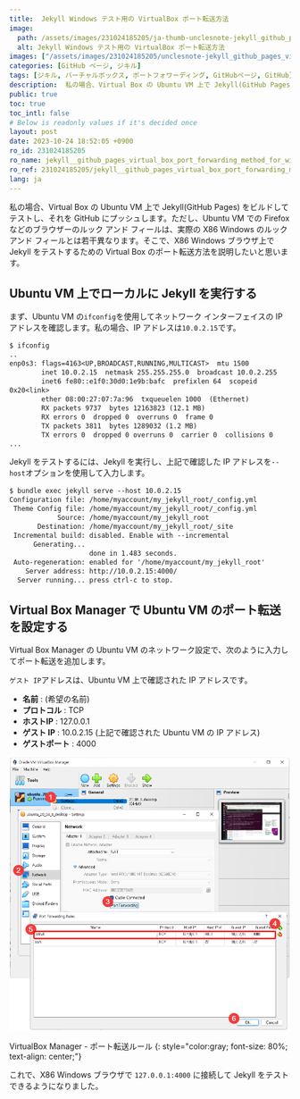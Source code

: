 ```yaml
---
title:  Jekyll Windows テスト用の VirtualBox ポート転送方法
image:
  path: /assets/images/231024185205/ja-thumb-unclesnote-jekyll_github_pages_virtual_box_port_forwarding_method_for_windows_testing.png
  alt: Jekyll Windows テスト用の VirtualBox ポート転送方法
images: ["/assets/images/231024185205/unclesnote-jekyll_github_pages_virtual_box_port_forwarding_method_for_windows_testing-virtualbox_manager-port_forwarding_rules.png"]
categories: [GitHub ページ, ジキル]
tags: [ジキル, バーチャルボックス, ポートフォワーディング, GitHubページ, GitHub]
description:  私の場合、Virtual Box の Ubuntu VM 上で Jekyll(GitHub Pages) をビルドしてテストし、それを GitHub にプッシュします。ただし、Ubuntu VM での Firefox などのブラウザーのルック アンド フィールは、実際の X86 Windows のルック アンド フィールとは若干異なります。そこで、X86 Windows ブラウザ上で Jekyll をテストするための Virtual Box のポート転送方法を説明したいと思います。
public: true
toc: true
toc_intl: false
# Below is readonly values if it's decided once
layout: post
date: 2023-10-24 18:52:05 +0900
ro_id: 231024185205
ro_name: jekyll__github_pages_virtual_box_port_forwarding_method_for_windows_testing
ro_ref: 231024185205/jekyll__github_pages_virtual_box_port_forwarding_method_for_windows_testing
lang: ja
---
```

私の場合、Virtual Box の Ubuntu VM 上で Jekyll(GitHub Pages) をビルドしてテストし、それを GitHub にプッシュします。ただし、Ubuntu VM での Firefox などのブラウザーのルック アンド フィールは、実際の X86 Windows のルック アンド フィールとは若干異なります。そこで、X86 Windows ブラウザ上で Jekyll をテストするための Virtual Box のポート転送方法を説明したいと思います。  
## Ubuntu VM 上でローカルに Jekyll を実行する
まず、Ubuntu VM の`ifconfig`を使用してネットワーク インターフェイスの IP アドレスを確認します。私の場合、IP アドレスは`10.0.2.15`です。  

```
$ ifconfig
..
enp0s3: flags=4163<UP,BROADCAST,RUNNING,MULTICAST>  mtu 1500
        inet 10.0.2.15  netmask 255.255.255.0  broadcast 10.0.2.255
        inet6 fe80::e1f0:30d0:1e9b:bafc  prefixlen 64  scopeid 0x20<link>
        ether 08:00:27:07:7a:96  txqueuelen 1000  (Ethernet)
        RX packets 9737  bytes 12163823 (12.1 MB)
        RX errors 0  dropped 0  overruns 0  frame 0
        TX packets 3811  bytes 1289032 (1.2 MB)
        TX errors 0  dropped 0 overruns 0  carrier 0  collisions 0
...
```
Jekyll をテストするには、Jekyll を実行し、上記で確認した IP アドレスを`--host`オプションを使用して入力します。  

```shell
$ bundle exec jekyll serve --host 10.0.2.15
Configuration file: /home/myaccount/my_jekyll_root/_config.yml
 Theme Config file: /home/myaccount/my_jekyll_root/_config.yml
            Source: /home/myaccount/my_jekyll_root
       Destination: /home/myaccount/my_jekyll_root/_site
 Incremental build: disabled. Enable with --incremental
      Generating... 
                    done in 1.483 seconds.
 Auto-regeneration: enabled for '/home/myaccount/my_jekyll_root'
    Server address: http://10.0.2.15:4000/
  Server running... press ctrl-c to stop.
```
## Virtual Box Manager で Ubuntu VM のポート転送を設定する
Virtual Box Manager の Ubuntu VM のネットワーク設定で、次のように入力してポート転送を追加します。  

`ゲスト IP`アドレスは、Ubuntu VM 上で確認された IP アドレスです。  
- **名前** : (希望の名前)
- **プロトコル** : TCP
- **ホストIP** : 127.0.0.1
- **ゲスト IP** : 10.0.2.15 (上記で確認された Ubuntu VM の IP アドレス)
- **ゲストポート** : 4000

![VirtualBox Manager - ポート転送ルール](/assets/images/231024185205/unclesnote-jekyll_github_pages_virtual_box_port_forwarding_method_for_windows_testing-virtualbox_manager-port_forwarding_rules.png)  

VirtualBox Manager - ポート転送ルール
{: style="color:gray; font-size: 80%; text-align: center;"}

これで、X86 Windows ブラウザで `127.0.0.1:4000` に接続して Jekyll をテストできるようになりました。  
